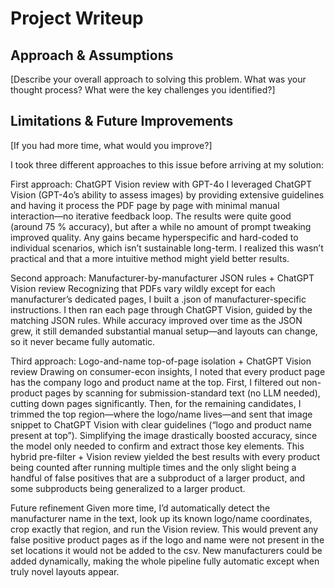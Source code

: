 # Project Writeup

## Approach & Assumptions

[Describe your overall approach to solving this problem. What was your thought process? What were the key challenges you identified?]

## Limitations & Future Improvements

[If you had more time, what would you improve?]

I took three different approaches to this issue before arriving at my solution:

First approach: ChatGPT Vision review with GPT-4o
I leveraged ChatGPT Vision (GPT-4o’s ability to assess images) by providing extensive guidelines and having it process the PDF page by page with minimal manual interaction—no iterative feedback loop. The results were quite good (around 75 % accuracy), but after a while no amount of prompt tweaking improved quality. Any gains became hyperspecific and hard-coded to individual scenarios, which isn’t sustainable long-term. I realized this wasn’t practical and that a more intuitive method might yield better results.

Second approach: Manufacturer-by-manufacturer JSON rules + ChatGPT Vision review
Recognizing that PDFs vary wildly except for each manufacturer’s dedicated pages, I built a .json of manufacturer-specific instructions. I then ran each page through ChatGPT Vision, guided by the matching JSON rules. While accuracy improved over time as the JSON grew, it still demanded substantial manual setup—and layouts can change, so it never became fully automatic.

Third approach: Logo-and-name top-of-page isolation + ChatGPT Vision review
Drawing on consumer-econ insights, I noted that every product page has the company logo and product name at the top. First, I filtered out non-product pages by scanning for submission-standard text (no LLM needed), cutting down pages significantly. Then, for the remaining candidates, I trimmed the top region—where the logo/name lives—and sent that image snippet to ChatGPT Vision with clear guidelines (“logo and product name present at top”). Simplifying the image drastically boosted accuracy, since the model only needed to confirm and extract those key elements. This hybrid pre-filter + Vision review yielded the best results with every product being counted after running multiple times and the only slight being a handful of false positives that are a subproduct of a larger product, and some subproducts being generalized to a larger product. 

Future refinement
Given more time, I’d automatically detect the manufacturer name in the text, look up its known logo/name coordinates, crop exactly that region, and run the Vision review. This would prevent any false positive product pages as if the logo and name were not present in the set locations it would not be added to the csv. New manufacturers could be added dynamically, making the whole pipeline fully automatic except when truly novel layouts appear.

